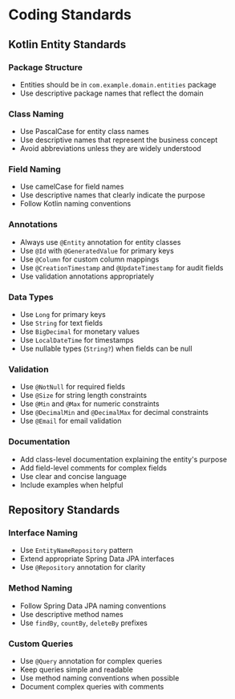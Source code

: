 # Coding Standards

## Kotlin Entity Standards

### Package Structure
- Entities should be in `com.example.domain.entities` package
- Use descriptive package names that reflect the domain

### Class Naming
- Use PascalCase for entity class names
- Use descriptive names that represent the business concept
- Avoid abbreviations unless they are widely understood

### Field Naming
- Use camelCase for field names
- Use descriptive names that clearly indicate the purpose
- Follow Kotlin naming conventions

### Annotations
- Always use `@Entity` annotation for entity classes
- Use `@Id` with `@GeneratedValue` for primary keys
- Use `@Column` for custom column mappings
- Use `@CreationTimestamp` and `@UpdateTimestamp` for audit fields
- Use validation annotations appropriately

### Data Types
- Use `Long` for primary keys
- Use `String` for text fields
- Use `BigDecimal` for monetary values
- Use `LocalDateTime` for timestamps
- Use nullable types (`String?`) when fields can be null

### Validation
- Use `@NotNull` for required fields
- Use `@Size` for string length constraints
- Use `@Min` and `@Max` for numeric constraints
- Use `@DecimalMin` and `@DecimalMax` for decimal constraints
- Use `@Email` for email validation

### Documentation
- Add class-level documentation explaining the entity's purpose
- Add field-level comments for complex fields
- Use clear and concise language
- Include examples when helpful

## Repository Standards

### Interface Naming
- Use `EntityNameRepository` pattern
- Extend appropriate Spring Data JPA interfaces
- Use `@Repository` annotation for clarity

### Method Naming
- Follow Spring Data JPA naming conventions
- Use descriptive method names
- Use `findBy`, `countBy`, `deleteBy` prefixes

### Custom Queries
- Use `@Query` annotation for complex queries
- Keep queries simple and readable
- Use method naming conventions when possible
- Document complex queries with comments
